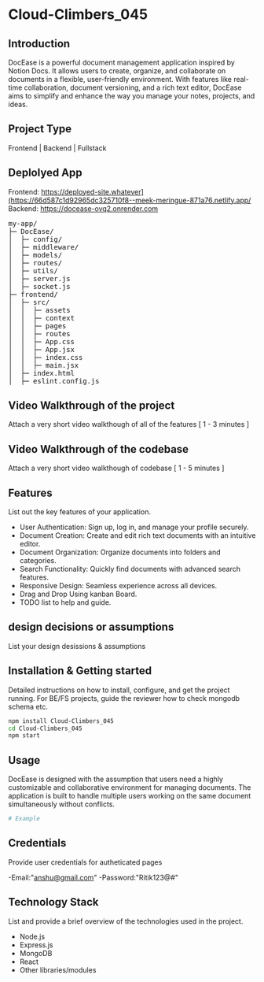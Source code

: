 # Cloud-Climbers_045


## Introduction
DocEase is a powerful document management application inspired by Notion Docs. It allows users to create, organize, and collaborate on documents in a flexible, user-friendly environment. With features like real-time collaboration, document versioning, and a rich text editor, DocEase aims to simplify and enhance the way you manage your notes, projects, and ideas.

## Project Type
Frontend | Backend | Fullstack

## Deplolyed App
Frontend: https://deployed-site.whatever](https://66d587c1d92965dc325710f8--meek-meringue-871a76.netlify.app/
Backend: https://docease-ovq2.onrender.com


<pre>
my-app/
├─ DocEase/
│  ├─ config/
│  ├─ middleware/
│  ├─ models/
│  ├─ routes/
│  ├─ utils/
│  ├─ server.js
│  ├─ socket.js
├─ frontend/
│  ├─ src/
│  │  ├─ assets
│  │  ├─ context
│  │  ├─ pages
│  │  ├─ routes
│  │  ├─ App.css
│  │  ├─ App.jsx
│  │  ├─ index.css
│  │  ├─ main.jsx
│  ├─ index.html
│  ├─ eslint.config.js
</pre>




## Video Walkthrough of the project
Attach a very short video walkthough of all of the features [ 1 - 3 minutes ]

## Video Walkthrough of the codebase
Attach a very short video walkthough of codebase [ 1 - 5 minutes ]

## Features
List out the key features of your application.

- User Authentication: Sign up, log in, and manage your profile securely.
- Document Creation: Create and edit rich text documents with an intuitive editor.
- Document Organization: Organize documents into folders and categories.
- Search Functionality: Quickly find documents with advanced search features.
- Responsive Design: Seamless experience across all devices.
- Drag and Drop Using kanban Board.
- TODO list to help and guide.

## design decisions or assumptions
List your design desissions & assumptions

## Installation & Getting started
Detailed instructions on how to install, configure, and get the project running. For BE/FS projects, guide the reviewer how to check mongodb schema etc.

```bash
npm install Cloud-Climbers_045
cd Cloud-Climbers_045
npm start
```

## Usage
DocEase is designed with the assumption that users need a highly customizable and collaborative environment for managing documents. The application is built to handle multiple users working on the same document simultaneously without conflicts.

```bash
# Example
```


## Credentials
Provide user credentials for autheticated pages

-Email:"anshu@gmail.com"
-Password:"Ritik123@#"


## Technology Stack
List and provide a brief overview of the technologies used in the project.

- Node.js
- Express.js
- MongoDB
- React
- Other libraries/modules
